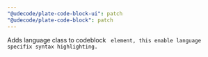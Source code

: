 ```yaml
---
"@udecode/plate-code-block-ui": patch
"@udecode/plate-code-block": patch
---
```


Adds language class to codeblock <code> element, this enable language specifix syntax highlighting.
